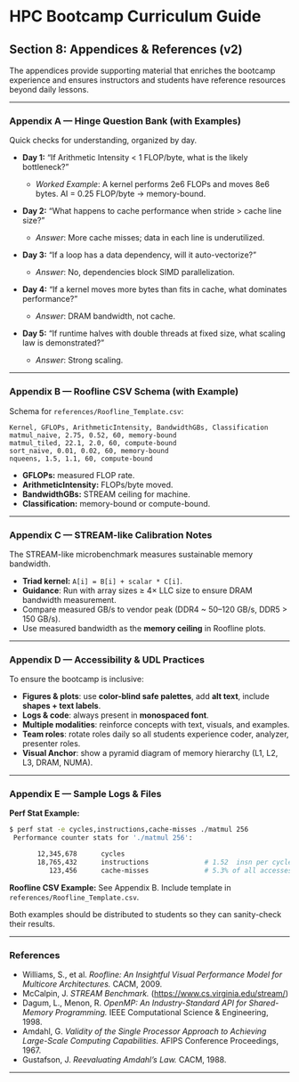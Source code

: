 # HPC Bootcamp Curriculum Guide

## Section 8: Appendices & References (v2)

The appendices provide supporting material that enriches the bootcamp experience and ensures instructors and students have reference resources beyond daily lessons.

---

### Appendix A — Hinge Question Bank (with Examples)
Quick checks for understanding, organized by day.

- **Day 1:** “If Arithmetic Intensity < 1 FLOP/byte, what is the likely bottleneck?”  
  - *Worked Example*: A kernel performs 2e6 FLOPs and moves 8e6 bytes. AI = 0.25 FLOP/byte → memory-bound.  

- **Day 2:** “What happens to cache performance when stride > cache line size?”  
  - *Answer*: More cache misses; data in each line is underutilized.  

- **Day 3:** “If a loop has a data dependency, will it auto-vectorize?”  
  - *Answer*: No, dependencies block SIMD parallelization.  

- **Day 4:** “If a kernel moves more bytes than fits in cache, what dominates performance?”  
  - *Answer*: DRAM bandwidth, not cache.  

- **Day 5:** “If runtime halves with double threads at fixed size, what scaling law is demonstrated?”  
  - *Answer*: Strong scaling.  

---

### Appendix B — Roofline CSV Schema (with Example)
Schema for `references/Roofline_Template.csv`:

```csv
Kernel, GFLOPs, ArithmeticIntensity, BandwidthGBs, Classification
matmul_naive, 2.75, 0.52, 60, memory-bound
matmul_tiled, 22.1, 2.0, 60, compute-bound
sort_naive, 0.01, 0.02, 60, memory-bound
nqueens, 1.5, 1.1, 60, compute-bound
```

- **GFLOPs:** measured FLOP rate.  
- **ArithmeticIntensity:** FLOPs/byte moved.  
- **BandwidthGBs:** STREAM ceiling for machine.  
- **Classification:** memory-bound or compute-bound.  

---

### Appendix C — STREAM-like Calibration Notes
The STREAM-like microbenchmark measures sustainable memory bandwidth.

- **Triad kernel:** `A[i] = B[i] + scalar * C[i]`.  
- **Guidance**: Run with array sizes ≥ 4× LLC size to ensure DRAM bandwidth measurement.  
- Compare measured GB/s to vendor peak (DDR4 ~ 50–120 GB/s, DDR5 > 150 GB/s).  
- Use measured bandwidth as the **memory ceiling** in Roofline plots.  

---

### Appendix D — Accessibility & UDL Practices
To ensure the bootcamp is inclusive:

- **Figures & plots**: use **color-blind safe palettes**, add **alt text**, include **shapes + text labels**.  
- **Logs & code**: always present in **monospaced font**.  
- **Multiple modalities**: reinforce concepts with text, visuals, and examples.  
- **Team roles**: rotate roles daily so all students experience coder, analyzer, presenter roles.  
- **Visual Anchor**: show a pyramid diagram of memory hierarchy (L1, L2, L3, DRAM, NUMA).  

---

### Appendix E — Sample Logs & Files

**Perf Stat Example:**  
```bash
$ perf stat -e cycles,instructions,cache-misses ./matmul 256
 Performance counter stats for './matmul 256':

       12,345,678      cycles
       18,765,432      instructions              # 1.52  insn per cycle
          123,456      cache-misses              # 5.3% of all accesses
```

**Roofline CSV Example:** See Appendix B. Include template in `references/Roofline_Template.csv`.  

Both examples should be distributed to students so they can sanity-check their results.

---

### References
- Williams, S., et al. *Roofline: An Insightful Visual Performance Model for Multicore Architectures.* CACM, 2009.  
- McCalpin, J. *STREAM Benchmark.* (https://www.cs.virginia.edu/stream/)  
- Dagum, L., Menon, R. *OpenMP: An Industry-Standard API for Shared-Memory Programming.* IEEE Computational Science & Engineering, 1998.  
- Amdahl, G. *Validity of the Single Processor Approach to Achieving Large-Scale Computing Capabilities.* AFIPS Conference Proceedings, 1967.  
- Gustafson, J. *Reevaluating Amdahl’s Law.* CACM, 1988.  

---
